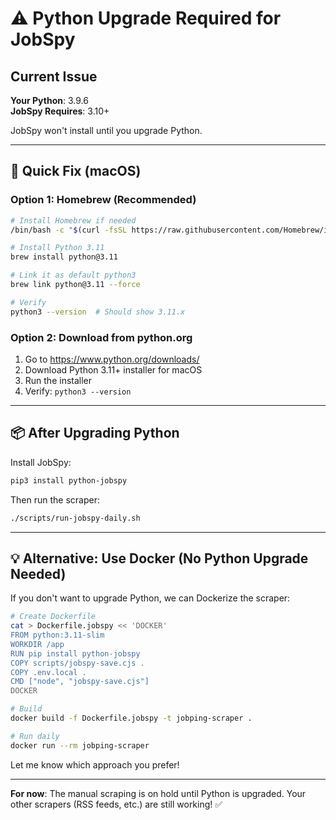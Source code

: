 # ⚠️ Python Upgrade Required for JobSpy

## Current Issue

**Your Python**: 3.9.6  
**JobSpy Requires**: 3.10+

JobSpy won't install until you upgrade Python.

---

## 🚀 Quick Fix (macOS)

### Option 1: Homebrew (Recommended)

```bash
# Install Homebrew if needed
/bin/bash -c "$(curl -fsSL https://raw.githubusercontent.com/Homebrew/install/HEAD/install.sh)"

# Install Python 3.11
brew install python@3.11

# Link it as default python3
brew link python@3.11 --force

# Verify
python3 --version  # Should show 3.11.x
```

### Option 2: Download from python.org

1. Go to https://www.python.org/downloads/
2. Download Python 3.11+ installer for macOS
3. Run the installer
4. Verify: `python3 --version`

---

## 📦 After Upgrading Python

Install JobSpy:
```bash
pip3 install python-jobspy
```

Then run the scraper:
```bash
./scripts/run-jobspy-daily.sh
```

---

## 💡 Alternative: Use Docker (No Python Upgrade Needed)

If you don't want to upgrade Python, we can Dockerize the scraper:

```bash
# Create Dockerfile
cat > Dockerfile.jobspy << 'DOCKER'
FROM python:3.11-slim
WORKDIR /app
RUN pip install python-jobspy
COPY scripts/jobspy-save.cjs .
COPY .env.local .
CMD ["node", "jobspy-save.cjs"]
DOCKER

# Build
docker build -f Dockerfile.jobspy -t jobping-scraper .

# Run daily
docker run --rm jobping-scraper
```

Let me know which approach you prefer!

---

**For now**: The manual scraping is on hold until Python is upgraded. Your other scrapers (RSS feeds, etc.) are still working! ✅
